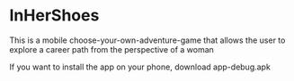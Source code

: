 # InHerShoes

This is a mobile choose-your-own-adventure-game that allows the user to explore a career path from the perspective of a woman

If you want to install the app on your phone, download app-debug.apk
